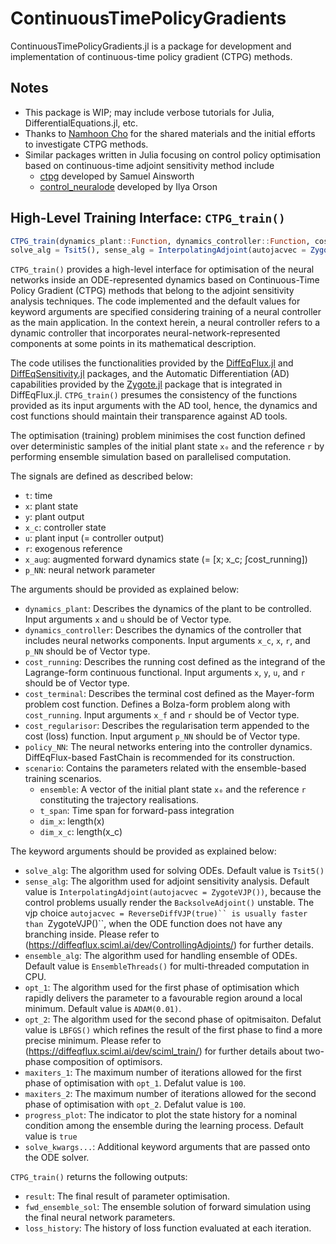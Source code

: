 # ContinuousTimePolicyGradients
ContinuousTimePolicyGradients.jl is a package for development and implementation of continuous-time policy gradient (CTPG) methods.

## Notes
- This package is WIP; may include verbose tutorials for Julia, DifferentialEquations.jl, etc.
- Thanks to [Namhoon Cho](https://github.com/nhcho91) for the shared materials and the initial efforts to investigate CTPG methods.
- Similar packages written in Julia focusing on control policy optimisation based on continuous-time adjoint sensitivity method include
    - [ctpg](https://github.com/samuela/ctpg) developed by Samuel Ainsworth
    - [control_neuralode](https://github.com/IlyaOrson/control_neuralode) developed by Ilya Orson

## High-Level Training Interface: `CTPG_train()`
```julia
CTPG_train(dynamics_plant::Function, dynamics_controller::Function, cost_running::Function, cost_terminal::Function, cost_regularisor::Function, policy_NN, scenario; 
solve_alg = Tsit5(), sense_alg = InterpolatingAdjoint(autojacvec = ZygoteVJP()), ensemble_alg = EnsembleThreads(), opt_1 = ADAM(0.01), opt_2 = LBFGS(), maxiters_1 = 100, maxiters_2 = 100, progress_plot = true, solve_kwargs...)
```

`CTPG_train()` provides a high-level interface for optimisation of the neural networks inside an ODE-represented dynamics based on Continuous-Time Policy Gradient (CTPG) methods that belong to the adjoint sensitivity analysis techniques. The code implemented and the default values for keyword arguments are specified considering training of a neural controller as the main application. In the context herein, a neural controller refers to a dynamic controller that incorporates neural-network-represented components at some points in its mathematical description.

The code utilises the functionalities provided by the [DiffEqFlux.jl](https://github.com/SciML/DiffEqFlux.jl) and [DiffEqSensitivity.jl](https://github.com/SciML/DiffEqSensitivity.jl) packages, and the Automatic Differentiation (AD) capabilities provided by the [Zygote.jl](https://github.com/FluxML/Zygote.jl) package that is integrated in DiffEqFlux.jl. `CTPG_train()` presumes the consistency of the functions provided as its input arguments with the AD tool, hence, the dynamics and cost functions should maintain their transparence against AD tools.

The optimisation (training) problem minimises the cost function defined over deterministic samples of the initial plant state `x₀` and the reference `r` by performing ensemble simulation based on parallelised computation.

The signals are defined as described below:

- `t`: time
- `x`: plant state
- `y`: plant output
- `x_c`: controller state
- `u`: plant input (= controller output)
- `r`: exogenous reference
- `x_aug`: augmented forward dynamics state (= [x; x_c; ∫cost_running])
- `p_NN`: neural network parameter

The arguments should be provided as explained below:

- `dynamics_plant`: Describes the dynamics of the plant to be controlled. Input arguments `x` and `u` should be of Vector type.
- `dynamics_controller`: Describes the dynamics of the controller that includes neural networks components. Input arguments `x_c`, `x`, `r`, and `p_NN` should be of Vector type.
- `cost_running`: Describes the running cost defined as the integrand of the Lagrange-form continuous functional. Input arguments `x`, `y`, `u`, and `r` should be of Vector type.
- `cost_terminal`: Describes the terminal cost defined as the Mayer-form problem cost function. Defines a Bolza-form problem along with `cost_running`. Input arguments `x_f` and `r` should be of Vector type.
- `cost_regularisor`: Describes the regularisation term appended to the cost (loss) function. Input argument `p_NN` should be of Vector type.
- `policy_NN`: The neural networks entering into the controller dynamics. DiffEqFlux-based FastChain is recommended for its construction.
- `scenario`: Contains the parameters related with the ensemble-based training scenarios.
    - `ensemble`: A vector of the initial plant state `x₀` and the reference `r` constituting the trajectory realisations.
    - `t_span`: Time span for forward-pass integration
    - `dim_x`: length(x)
    - `dim_x_c`: length(x_c)

The keyword arguments should be provided as explained below:

- `solve_alg`: The algorithm used for solving ODEs. Default value is `Tsit5()`
- `sense_alg`: The algorithm used for adjoint sensitivity analysis. Default value is `InterpolatingAdjoint(autojacvec = ZygoteVJP())`, because the control problems usually render the `BacksolveAdjoint()` unstable. The vjp choice `autojacvec = ReverseDiffVJP(true)`` is usually faster than `ZygoteVJP()``, when the ODE function does not have any branching inside. Please refer to (https://diffeqflux.sciml.ai/dev/ControllingAdjoints/) for further details. 
- `ensemble_alg`: The algorithm used for handling ensemble of ODEs. Default value is `EnsembleThreads()` for multi-threaded computation in CPU.
- `opt_1`: The algorithm used for the first phase of optimisation which rapidly delivers the parameter to a favourable region around a local minimum. Default value is `ADAM(0.01)`.
- `opt_2`: The algorithm used for the second phase of opitmisaiton. Defalut value is `LBFGS()` which refines the result of the first phase to find a more precise minimum. Please refer to (https://diffeqflux.sciml.ai/dev/sciml_train/) for further details about two-phase composition of optimisors.
- `maxiters_1`: The maximum number of iterations allowed for the first phase of optimisation with `opt_1`. Defalut value is `100`.
- `maxiters_2`: The maximum number of iterations allowed for the second phase of optimisation with `opt_2`. Defalut value is `100`.
- `progress_plot`: The indicator to plot the state history for a nominal condition among the ensemble during the learning process. Default value is `true`
- `solve_kwargs...`: Additional keyword arguments that are passed onto the ODE solver.

`CTPG_train()` returns the following outputs:

- `result`: The final result of parameter optimisation.
- `fwd_ensemble_sol`: The ensemble solution of forward simulation using the final neural network parameters.
- `loss_history`: The history of loss function evaluated at each iteration.

